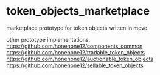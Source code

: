 # token_objects_marketplace
marketplace prototype for token objects written in move.  

other prototype implementations.  
https://github.com/honehone12/components_common  
https://github.com/honehone12/tradable_token_objects  
https://github.com/honehone12/auctionable_token_objects  
https://github.com/honehone12/sellable_token_objects  
